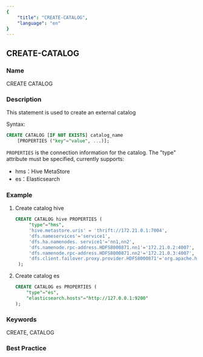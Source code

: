 ```yaml
---
{
    "title": "CREATE-CATALOG",
    "language": "en"
}
---
```


<!--
Licensed to the Apache Software Foundation (ASF) under one
or more contributor license agreements.  See the NOTICE file
distributed with this work for additional information
regarding copyright ownership.  The ASF licenses this file
to you under the Apache License, Version 2.0 (the
"License"); you may not use this file except in compliance
with the License.  You may obtain a copy of the License at

  http://www.apache.org/licenses/LICENSE-2.0

Unless required by applicable law or agreed to in writing,
software distributed under the License is distributed on an
"AS IS" BASIS, WITHOUT WARRANTIES OR CONDITIONS OF ANY
KIND, either express or implied.  See the License for the
specific language governing permissions and limitations
under the License.
-->

## CREATE-CATALOG

### Name

CREATE CATALOG

### Description

This statement is used to create an external catalog

Syntax:

```sql
CREATE CATALOG [IF NOT EXISTS] catalog_name
    [PROPERTIES ("key"="value", ...)];
```

`PROPERTIES` is the connection information for the catalog. The "type" attribute must be specified, currently supports:

* hms：Hive MetaStore
* es：Elasticsearch

### Example

1. Create catalog hive

   ```sql
   CREATE CATALOG hive PROPERTIES (
		"type"="hms",
		'hive.metastore.uris' = 'thrift://172.21.0.1:7004',
		'dfs.nameservices'='service1',
		'dfs.ha.namenodes. service1'='nn1,nn2',
		'dfs.namenode.rpc-address.HDFS8000871.nn1'='172.21.0.2:4007',
		'dfs.namenode.rpc-address.HDFS8000871.nn2'='172.21.0.3:4007',
		'dfs.client.failover.proxy.provider.HDFS8000871'='org.apache.hadoop.hdfs.server.namenode.ha.ConfiguredFailoverProxyProvider'
	);
	```

2. Create catalog es

   ```sql
   CREATE CATALOG es PROPERTIES (
	   "type"="es",
	   "elasticsearch.hosts"="http://127.0.0.1:9200"
   );
   ```

### Keywords

CREATE, CATALOG

### Best Practice

